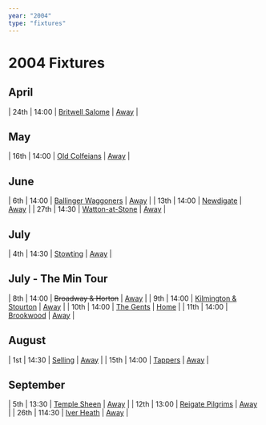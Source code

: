 ```yaml
---
year: "2004"
type: "fixtures"
---
```


# 2004 Fixtures

## April

| 24th | 14:00 | [Britwell Salome](2004-britwell-salome.md) | [Away]() |

## May

| 16th | 14:00 | [Old Colfeians](2004-old-colfeians.md) | [Away]() |

## June

| 6th | 14:00 | [Ballinger Waggoners](2004-ballinger-waggoners.md) | [Away]() |
| 13th | 14:00 | [Newdigate](2004-newdigate.md) | [Away]() |
| 27th | 14:30 | [Watton-at-Stone](2004-watton-at-stone.md) | [Away]() |

## July

| 4th | 14:30 | [Stowting](2004-stowting.md) | [Away]() |

## July - The Min Tour

| 8th | 14:00 | <del>Broadway & Horton</del> | [Away]() |
| 9th | 14:00 | [Kilmington & Stourton](2004-kilmington-and-stourton.md) | [Away]() |
| 10th | 14:00 | [The Gents](2004-the-gents.md) | [Home]() |
| 11th | 14:00 | [Brookwood](2004-brookwood.md) | [Away]() |

## August

| 1st | 14:30 | [Selling](2004-selling.md) | [Away]() |
| 15th | 14:00 | [Tappers](2004-tappers.md) | [Away]() |

## September

| 5th | 13:30 | [Temple Sheen](2004-temple-sheen.md) | [Away]() |
| 12th | 13:00 | [Reigate Pilgrims](2004-reigate-pilgrims.md) | [Away]() |
| 26th | 114:30 | [Iver Heath](2004-iver-heath.md) | [Away]() |